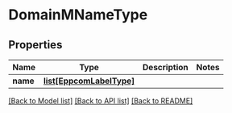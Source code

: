 # DomainMNameType

## Properties
Name | Type | Description | Notes
------------ | ------------- | ------------- | -------------
**name** | [**list[EppcomLabelType]**](EppcomLabelType.md) |  | 

[[Back to Model list]](../README.md#documentation-for-models) [[Back to API list]](../README.md#documentation-for-api-endpoints) [[Back to README]](../README.md)

